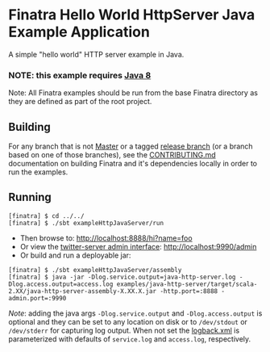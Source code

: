 # Finatra Hello World HttpServer Java Example Application

A simple "hello world" HTTP server example in Java.

### NOTE: this example requires [Java 8](https://www.oracle.com/technetwork/java/javase/overview/java8-2100321.html)

Note: All Finatra examples should be run from the base Finatra directory as they are defined as part 
of the root project.

Building
--------

For any branch that is not [Master](https://github.com/twitter/finatra/tree/master) or a tagged 
[release branch](https://github.com/twitter/finatra/releases) (or a branch based on one of those 
branches), see the [CONTRIBUTING.md](../../CONTRIBUTING.md#building-dependencies) documentation on 
building Finatra and it's dependencies locally in order to run the examples.

Running
-------
```
[finatra] $ cd ../../
[finatra] $ ./sbt exampleHttpJavaServer/run
```
* Then browse to: [http://localhost:8888/hi?name=foo](http://localhost:8888/hi?name=foo)
* Or view the [twitter-server admin interface](https://twitter.github.io/twitter-server/Features.html#admin-http-interface): [http://localhost:9990/admin](http://localhost:9990/admin)
* Or build and run a deployable jar:
```
[finatra] $ ./sbt exampleHttpJavaServer/assembly
[finatra] $ java -jar -Dlog.service.output=java-http-server.log -Dlog.access.output=access.log examples/java-http-server/target/scala-2.XX/java-http-server-assembly-X.XX.X.jar -http.port=:8888 -admin.port=:9990
```
*Note*: adding the java args `-Dlog.service.output` and `-Dlog.access.output` is optional and they 
can be set to any location on disk or to `/dev/stdout` or `/dev/stderr` for capturing log output. 
When not set the [logback.xml](./src/main/resources/logback.xml) is parameterized with defaults of 
`service.log` and `access.log`, respectively.

